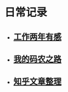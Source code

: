 # 日常记录

- ## [工作两年有感](./%E5%B7%A5%E4%BD%9C%E4%B8%A4%E5%B9%B4%E6%9C%89%E6%84%9F.md)

- ## [我的码农之路](./%E6%88%91%E7%9A%84%E7%A0%81%E5%86%9C%E4%B9%8B%E8%B7%AF.md)

- ## [知乎文章整理](./%E7%9F%A5%E4%B9%8E%E6%96%87%E7%AB%A0%E5%BD%92%E6%A1%A3.md)

